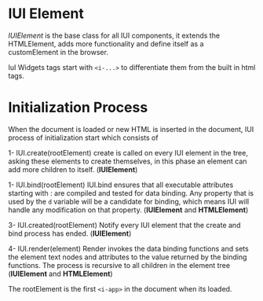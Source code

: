 # IUI Element

*IUIElement* is the base class for all IUI components, it extends the HTMLElement, adds more functionality and define itself as a customElement in the browser.

IuI Widgets tags start with `<i-...>` to differentiate them from the built in html tags.

# Initialization Process

When the document is loaded or new HTML is inserted in the document, IUI process of initialization start which consists of

1- IUI.create(rootElement) 
    create is called on every IUI element in the tree, asking these elements to create themselves, in this phase an element can add more children to itself. (**IUIElement**)

1- IUI.bind(rootElement)
    IUI.bind ensures that all executable attributes starting with : are compiled and tested for data binding.
    Any property that is used by the `d` variable will be a candidate for binding, which means IUI will handle any modification on that property. (**IUIElement** and **HTMLElement**)

3- IUI.created(rootElement)
    Notify every IUI element that the create and bind process has ended. (**IUIElement**)

4- IUI.render(element)
    Render invokes the data binding functions and sets the element text nodes and attributes to the value returned by the binding functions. The process is recursive to all children in the element tree (**IUIElement** and **HTMLElement**)

The rootElement is the first `<i-app>` in the document when its loaded.
